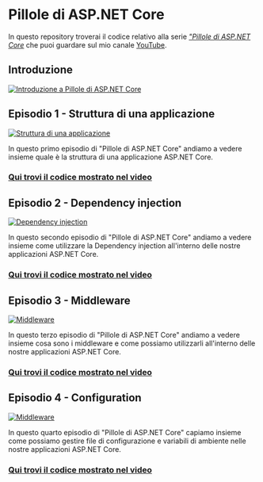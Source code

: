 # Pillole di ASP.NET Core

In questo repository troverai il codice relativo alla serie [*"Pillole di ASP.NET Core*](https://youtube.com/playlist?list=PLqjkqNjGRERI9UFG1DsZjTJPdsyF3jLQF&si=aFrLaitSg7PD5Ln9) che puoi guardare sul mio canale [YouTube](https://www.youtube.com/@albx87).

## Introduzione

[![Introduzione a Pillole di ASP.NET Core](https://img.youtube.com/vi/PaqTLv5Rx3Q/0.jpg)](https://www.youtube.com/watch?v=PaqTLv5Rx3Q)

## Episodio 1 - Struttura di una applicazione

[![Struttura di una applicazione](https://img.youtube.com/vi/L2mrxn08M-c/0.jpg)](https://www.youtube.com/watch?v=L2mrxn08M-c)

In questo primo episodio di "Pillole di ASP.NET Core" andiamo a vedere insieme quale è la struttura di una applicazione ASP.NET Core.

### [Qui trovi il codice mostrato nel video](https://github.com/albx/aspnetcore-pills/tree/ep1)

## Episodio 2 - Dependency injection

[![Dependency injection](https://img.youtube.com/vi/0cQ5a0qPP38/0.jpg)](https://www.youtube.com/watch?v=0cQ5a0qPP38)

In questo secondo episodio di "Pillole di ASP.NET Core" andiamo a vedere insieme come utilizzare la Dependency injection all'interno delle nostre applicazioni ASP.NET Core.

### [Qui trovi il codice mostrato nel video](https://github.com/albx/aspnetcore-pills/tree/ep2)

## Episodio 3 - Middleware

[![Middleware](https://img.youtube.com/vi/vCgN4iY50oI/0.jpg)](https://www.youtube.com/watch?v=vCgN4iY50oI)

In questo terzo episodio di "Pillole di ASP.NET Core" andiamo a vedere insieme cosa sono i middleware e come possiamo utilizzarli all'interno delle nostre applicazioni ASP.NET Core.

### [Qui trovi il codice mostrato nel video](https://github.com/albx/aspnetcore-pills/tree/ep3)

## Episodio 4 - Configuration

[![Middleware](https://img.youtube.com/vi/eFZW2zFaY2o/0.jpg)](https://www.youtube.com/watch?v=eFZW2zFaY2o)

In questo quarto episodio di "Pillole di ASP.NET Core" capiamo insieme come possiamo gestire file di configurazione e variabili di ambiente nelle nostre applicazioni ASP.NET Core.

### [Qui trovi il codice mostrato nel video](https://github.com/albx/aspnetcore-pills/tree/ep4)